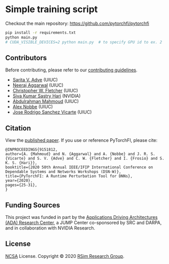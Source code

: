 # Simple training script

Checkout the main repository: https://github.com/pytorchfi/pytorchfi

```bash
pip install -r requirements.txt
python main.py
# CUDA_VISIBLE_DEVICES=2 python main.py  # to specify GPU id to ex. 2
```
## Contributors

Before contributing, please refer to our [contributing guidelines](https://github.com/pytorchfi/pytorchfi/blob/master/CONTRIBUTING.md).

- [Sarita V. Adve](http://sadve.cs.illinois.edu/) (UIUC)
- [Neeraj Aggarwal](https://neerajaggarwal.com) (UIUC)
- [Christopher W. Fletcher](http://cwfletcher.net/) (UIUC)
- [Siva Kumar Sastry Hari](https://research.nvidia.com/person/siva-hari) (NVIDIA)
- [Abdulrahman Mahmoud](http://amahmou2.web.engr.illinois.edu/) (UIUC)
- [Alex Nobbe](https://github.com/Alexn99) (UIUC)
- [Jose Rodrigo Sanchez Vicarte](https://jose-sv.github.io/) (UIUC)

## Citation

View the [published paper](https://ieeexplore.ieee.org/abstract/document/9151812). If you use or reference PyTorchFI, please cite:

```
@INPROCEEDINGS{9151812,
author={A. {Mahmoud} and N. {Aggarwal} and A. {Nobbe} and J. R. S. {Vicarte} and S. V. {Adve} and C. W. {Fletcher} and I. {Frosio} and S. K. S. {Hari}},
booktitle={2020 50th Annual IEEE/IFIP International Conference on Dependable Systems and Networks Workshops (DSN-W)},
title={PyTorchFI: A Runtime Perturbation Tool for DNNs},
year={2020},
pages={25-31},
}
```

## Funding Sources

This project was funded in part by the [Applications Driving Architectures (ADA) Research Center](https://adacenter.org/), a JUMP Center co-sponsored by SRC and DARPA, and in collaboration with NVIDIA Research.

## License

[NCSA](https://opensource.org/licenses/NCSA) License. Copyright © 2020 [RSim Research Group](http://rsim.cs.uiuc.edu/).
